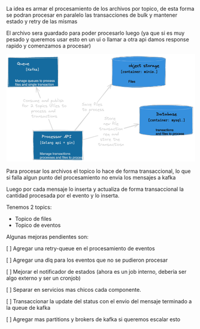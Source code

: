 La idea es armar el procesamiento de los archivos por topico, de esta forma se podran
procesar en paralelo las transacciones de bulk y mantener estado y retry de las mismas

El archivo sera guardado para poder procesarlo luego (ya que si es muy pesado y queremos usar esto en un ui o llamar a otra api damos response rapido y comenzamos a procesar)

![alt text](image.png)


Para procesar los archivos el topico lo hace de forma transaccional, lo que si falla algun punto del procesamiento no envia los
mensajes a kafka

Luego por cada mensaje lo inserta y actualiza de forma transaccional la cantidad procesada por el evento y lo inserta.

Tenemos 2 topics:

* Topico de files
* Topico de eventos

Algunas mejoras pendientes son:

[ ] Agregar una retry-queue en el procesamiento de eventos

[ ] Agregar una dlq para los eventos que no se pudieron procesar

[ ] Mejorar el notificador de estados (ahora es un job interno, deberia ser algo externo y ser un cronjob)

[ ] Separar en servicios mas chicos cada componente.

[ ] Transaccionar la update del status con el envio del mensaje terminado a la queue de kafka

[ ] Agregar mas partitions y brokers de kafka si queremos escalar esto